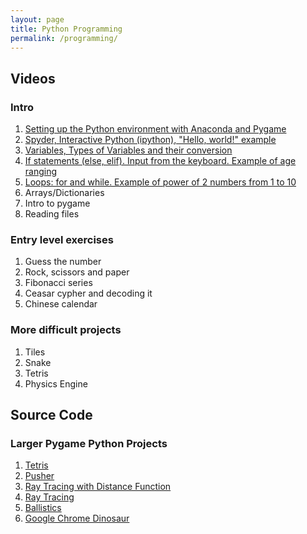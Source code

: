 ```yaml
---
layout: page
title: Python Programming
permalink: /programming/
---
```


## Videos

### Intro
1. [Setting up the Python environment with Anaconda and Pygame]( https://www.youtube.com/watch?v=4NH6UitQrtk )
2. [Spyder, Interactive Python (ipython), "Hello, world!" example]( https://youtu.be/9-atTbLDQQ8 )
3. [Variables, Types of Variables and their conversion]( https://youtu.be/sQZixy3oKmQ )
4. [If statements (else, elif). Input from the keyboard. Example of age ranging]( https://youtu.be/VVsHdVArxbo )
5. [Loops: for and while. Example of power of 2 numbers from 1 to 10]( https://youtu.be/FXcdv4X0Yqk )
6. Arrays/Dictionaries
7. Intro to pygame 
8. Reading files

### Entry level exercises
1. Guess the number
2. Rock, scissors and paper
3. Fibonacci series
4. Ceasar cypher and decoding it
5. Chinese calendar 

### More difficult projects
1. Tiles
2. Snake
3. Tetris
4. Physics Engine

## Source Code
### Larger Pygame Python Projects
1. [Tetris](https://github.com/shurikkuzmin/Tetris)
2. [Pusher](https://github.com/shurikkuzmin/Pusher)
3. [Ray Tracing with Distance Function](https://github.com/shurikkuzmin/RayTracingDistance)
4. [Ray Tracing](https://github.com/shurikkuzmin/RayTracing)
5. [Ballistics](https://github.com/shurikkuzmin/Ballistics)
6. [Google Chrome Dinosaur]( https://github.com/shurikkuzmin/ProgrammingCourse2018 )